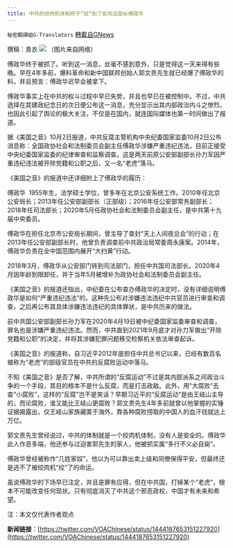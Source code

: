 ```yaml
---
title: 中共的绞肉机体制终于“绞“到了前司法部长傅政华
---
```

`秘密翻譯組G-Translators` [轉載自GNews](https://gnews.org/zh-hans/1568924/)

撰稿：青衣
![](https://assets.gnews.org/wp-content/uploads/2021/10/图片2-2.png)
（图片来自网络）

傅政华终于被抓了。听到这一消息，丝毫不感到意外，只是觉得这一天来得有些晚。早在4年多前，爆料革命和新中国联邦创始人郭文贵先生就已经爆了傅政华的料，并且预言：傅政华迟早会被拿下。

傅政华事实上在中共的权斗过程中早已失势，并且也早已在被控制中。不过，中共选择在其建政纪念日的次日便公布这一消息，充分显示出其内部政治内斗之惨烈，也因此引起了舆论的极大关注，不仅是在国内，就连国际媒体也第一时间做出了报道。

据《美国之音》10月2日报道，中共反腐主管机构中央纪委国家监委10月2日公布消息称：全国政协社会和法制委员会副主任傅政华涉嫌严重违纪违法，目前正接受中央纪委国家监委的纪律审查和监察调查。这是两天前原公安部副部长孙力军因严重违纪违法被开除党籍和公职之后，又一名“老虎”落马。

《美国之音》的报道中还详细附上了傅政华的履历：

傅政华  1955年生，法学硕士学位，曾多年在北京公安系统工作。2010年任北京公安局长；2013年任公安部副部长（正部级）；2016年任公安部常务副部长；2018年任司法部长；2020年5月任政协社会和法制委员会副主任，是中共第十九届中央委员。

傅政华在担任北京市公安局长期间，曾主导了查封“天上人间夜总会”的行动；在2013年任公安部副部长时，他曾负责调查前中共政治局常委周永康案。2014年，傅政华负责在全中国范围内展开“大扫黄”行动。

2018年3月，傅政华从公安部门转到司法部门，担任中共国司法部长。2020年4月因年龄到限卸任，并于当年5月被增补为政协社会和法制委员会副主任。

《美国之音》的报道还指出，中纪委在公布查办傅政华的决定时，没有详细说明傅政华是如何“严重违纪违法”的。这种先公布对涉嫌违法违纪中共官员进行审查和调查，之后再公布其具体涉嫌违法违纪的具体罪状，是中共历来的做法。

前中共国公安部副部长孙力军在2020年4月19日被中纪委国家监委审查和调查，罪名也是涉嫌严重违纪违法。然而，中共直到2021年9月底才对孙力军做出“开除党籍和公职”的决定，并将其涉嫌犯罪问题移交检察机关依法审查起诉。

《美国之音》的报道称，自习近平2012年底担任中共总书记以来，已经有数百名被称为“老虎”的部级官员在中共的反腐败运动中落马。

不知《美国之音》是否了解，中共所谓的“反腐运动”不过是其内部派系之间政治斗争的一个手段，其目的根本不是什么反腐，而是打击政敌。此外，用“大腐败”去查“小腐败”，这样的“反腐”岂不是笑话？早期习近平的“反腐运动”是由王岐山主导的，而论腐败，谁又能比王岐山更腐败？郭文贵先生4年多前就曾以他掌握的实锤证据揭露出，仅王岐山家族藏匿于海外，靠各种腐败捞取的中国人的血汗钱就达上万亿。

郭文贵先生曾经说过，中共的体制就是一个绞肉机体制，没有人是安全的。傅政华此人作恶多端，他还参与过迫害郭先生的家人，他被抓实属“多行不义必自毙”。

傅政华曾经被称作“几姓家奴”，他以为可以靠出卖上级和同僚保得平安，但最终还是逃不了被绞肉机“绞”了的命运。

虽说傅政华的下场早已注定，并且是罪有应得，但在中共国，打掉某个“老虎”，根本不可能改变任何现状。只有彻底消灭了中共这个邪恶政权，中国才有未来和希望。

注：本文仅代表作者观点

**新闻链接**：[https://twitter.com/VOAChinese/status/1444187653151227920](https://twitter.com/VOAChinese/status/1444187653151227920)
